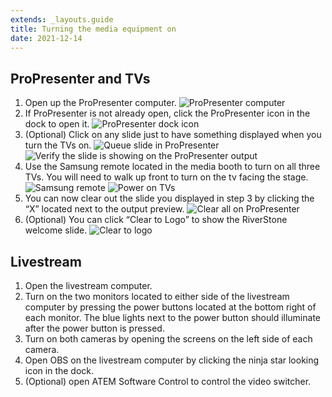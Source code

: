 ```yaml
---
extends: _layouts.guide
title: Turning the media equipment on
date: 2021-12-14
---
```


## ProPresenter and TVs

1. Open up the ProPresenter computer.
   ![](/assets/images/turning-the-media-equipment-on-propresenter-macbook.jpg "ProPresenter computer")
2. If ProPresenter is not already open, click the ProPresenter icon in the dock to open it.
   ![](/assets/images/turning-the-media-equipment-on-propresenter-dock-icon.jpg "ProPresenter dock icon")
3. (Optional) Click on any slide just to have something displayed when you turn the TVs on.
   ![](/assets/images/turning-the-media-equipment-on-queue-slide-01.jpg "Queue slide in ProPresenter")
   ![](/assets/images/turning-the-media-equipment-on-queue-slide-02.jpg "Verify the slide is showing on the ProPresenter output")
4. Use the Samsung remote located in the media booth to turn on all three TVs. You will need to walk up front to turn on the tv facing the stage.
   ![](/assets/images/turning-the-media-equipment-on-samsung-remote.jpg "Samsung remote")
   ![](/assets/images/turning-the-media-equipment-on-power-on-tvs.jpg "Power on TVs")
5. You can now clear out the slide you displayed in step 3 by clicking the “X” located next to the output preview.
   ![](/assets/images/turning-the-media-equipment-on-clear-all.jpg "Clear all on ProPresenter")
6. (Optional) You can click “Clear to Logo” to show the RiverStone welcome slide.
   ![](/assets/images/turning-the-media-equipment-on-clear-to-logo.jpeg "Clear to logo")

## Livestream

1. Open the livestream computer.
2. Turn on the two monitors located to either side of the livestream computer by pressing the power buttons located at the bottom right of each monitor. The blue lights next to the power button should illuminate after the power button is pressed.
3. Turn on both cameras by opening the screens on the left side of each camera.
4. Open OBS on the livestream computer by clicking the ninja star looking icon in the dock.
5. (Optional) open ATEM Software Control to control the video switcher.
